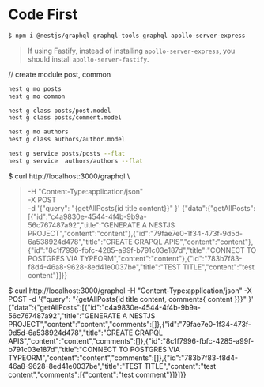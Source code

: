 # Code  First 

```bash
$ npm i @nestjs/graphql graphql-tools graphql apollo-server-express
```

> If using Fastify, instead of installing `apollo-server-express`, you should install `apollo-server-fastify`.

// create module post, common

```bash
nest g mo posts
nest g mo common

nest g class posts/post.model
nest g class posts/comment.model

nest g mo authors
nest g class authors/author.model

nest g service posts/posts --flat
nest g service  authors/authors --flat
```

$ curl http://localhost:3000/graphql \
> -H "Content-Type:application/json" \
> -X POST \
> -d '{"query": "{getAllPosts{id title content}}" }'
> {"data":{"getAllPosts":[{"id":"c4a9830e-4544-4f4b-9b9a-56c767487a92","title":"GENERATE A NESTJS PROJECT","content":"content"},{"id":"79fae7e0-1f34-473f-9d5d-6a538924d478","title":"CREATE GRAPQL APIS","content":"content"},{"id":"8c1f7996-fbfc-4285-a99f-b791c03e187d","title":"CONNECT TO POSTGRES VIA TYPEORM","content":"content"},{"id":"783b7f83-f8d4-46a8-9628-8ed41e0037be","title":"TEST TITLE","content":"test content"}]}}



$ curl http://localhost:3000/graphql -H "Content-Type:application/json" -X POST -d '{"query": "{getAllPosts{id title content, comments{ content }}}" }'
{"data":{"getAllPosts":[{"id":"c4a9830e-4544-4f4b-9b9a-56c767487a92","title":"GENERATE A NESTJS PROJECT","content":"content","comments":[]},{"id":"79fae7e0-1f34-473f-9d5d-6a538924d478","title":"CREATE GRAPQL APIS","content":"content","comments":[]},{"id":"8c1f7996-fbfc-4285-a99f-b791c03e187d","title":"CONNECT TO POSTGRES VIA TYPEORM","content":"content","comments":[]},{"id":"783b7f83-f8d4-46a8-9628-8ed41e0037be","title":"TEST TITLE","content":"test content","comments":[{"content":"test comment"}]}]}}

